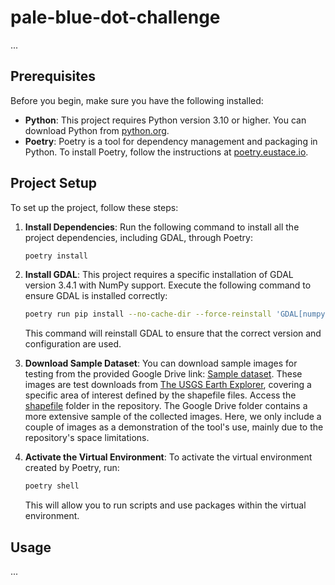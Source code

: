 # pale-blue-dot-challenge

...

## Prerequisites

Before you begin, make sure you have the following installed:

- **Python**: This project requires Python version 3.10 or higher. You can download Python from [python.org](https://www.python.org/downloads/).
- **Poetry**: Poetry is a tool for dependency management and packaging in Python. To install Poetry, follow the instructions at [poetry.eustace.io](https://python-poetry.org/docs/#installation).

## Project Setup

To set up the project, follow these steps:

1. **Install Dependencies**:
   Run the following command to install all the project dependencies, including GDAL, through Poetry:
   ```bash
   poetry install
   ```

2. **Install GDAL**:
   This project requires a specific installation of GDAL version 3.4.1 with NumPy support. Execute the following command to ensure GDAL is installed correctly:
   ```bash
   poetry run pip install --no-cache-dir --force-reinstall 'GDAL[numpy]==3.4.1'
   ```

   This command will reinstall GDAL to ensure that the correct version and configuration are used.

3. **Download Sample Dataset**:
You can download sample images for testing from the provided Google Drive link:
[Sample dataset](https://drive.google.com/drive/folders/1_DUHhFlpFfi1zrTE6V-uOZayNhzoUo3I?usp=sharing).
These images are test downloads from [The USGS Earth Explorer](https://earthexplorer.usgs.gov/), covering a specific area of interest defined by the shapefile files.
Access the [shapefile](https://github.com/cristianrubioa/pale-blue-dot-challenge/tree/main/shapefile) folder in the repository. The Google Drive folder contains a more extensive sample of the collected images. Here, we only include a couple of images as a demonstration of the tool's use, mainly due to the repository's space limitations.

4. **Activate the Virtual Environment**:
   To activate the virtual environment created by Poetry, run:
   ```bash
   poetry shell
   ```

   This will allow you to run scripts and use packages within the virtual environment.

## Usage

...







